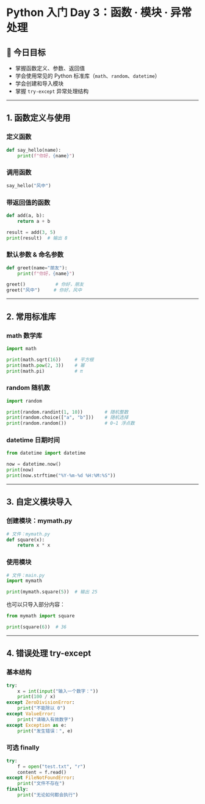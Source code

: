 # Python 入门 Day 3：函数 · 模块 · 异常处理

## 🎯 今日目标

- 掌握函数定义、参数、返回值
- 学会使用常见的 Python 标准库（`math`、`random`、`datetime`）
- 学会创建和导入模块
- 掌握 `try-except` 异常处理结构

---

## 1. 函数定义与使用

### 定义函数

```python
def say_hello(name):
    print(f"你好，{name}")
```

### 调用函数

```python
say_hello("风中")
```

### 带返回值的函数

```python
def add(a, b):
    return a + b

result = add(3, 5)
print(result)  # 输出 8
```

### 默认参数 & 命名参数

```python
def greet(name="朋友"):
    print(f"你好，{name}")

greet()           # 你好，朋友
greet("风中")     # 你好，风中
```

---

## 2. 常用标准库

### math 数学库

```python
import math

print(math.sqrt(16))     # 平方根
print(math.pow(2, 3))    # 幂
print(math.pi)           # π
```

### random 随机数

```python
import random

print(random.randint(1, 10))        # 随机整数
print(random.choice(["a", "b"]))    # 随机选择
print(random.random())              # 0~1 浮点数
```

### datetime 日期时间

```python
from datetime import datetime

now = datetime.now()
print(now)
print(now.strftime("%Y-%m-%d %H:%M:%S"))
```

---

## 3. 自定义模块导入

### 创建模块：mymath.py

```python
# 文件：mymath.py
def square(x):
    return x * x
```

### 使用模块

```python
# 文件：main.py
import mymath

print(mymath.square(5))  # 输出 25
```

也可以只导入部分内容：

```python
from mymath import square

print(square(6))  # 36
```

---

## 4. 错误处理 try-except

### 基本结构

```python
try:
    x = int(input("输入一个数字："))
    print(100 / x)
except ZeroDivisionError:
    print("不能除以 0")
except ValueError:
    print("请输入有效数字")
except Exception as e:
    print("发生错误：", e)
```

### 可选 finally

```python
try:
    f = open("test.txt", "r")
    content = f.read()
except FileNotFoundError:
    print("文件不存在")
finally:
    print("无论如何都会执行")
```